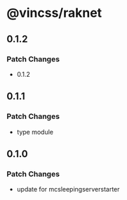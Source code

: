 # @vincss/raknet

## 0.1.2

### Patch Changes

-   0.1.2

## 0.1.1

### Patch Changes

-   type module

## 0.1.0

### Patch Changes

-   update for mcsleepingserverstarter

